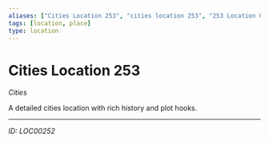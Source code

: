```yaml
---
aliases: ["Cities Location 253", "cities location 253", "253 Location Cities"]
tags: [location, place]
type: location
---
```


# Cities Location 253

*Cities*

A detailed cities location with rich history and plot hooks.

---
*ID: LOC00252*